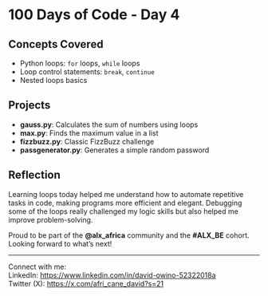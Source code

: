 # 100 Days of Code - Day 4

## Concepts Covered
- Python loops: `for` loops, `while` loops
- Loop control statements: `break`, `continue`
- Nested loops basics

## Projects
- **gauss.py**: Calculates the sum of numbers using loops  
- **max.py**: Finds the maximum value in a list  
- **fizzbuzz.py**: Classic FizzBuzz challenge  
- **passgenerator.py**: Generates a simple random password  

## Reflection
Learning loops today helped me understand how to automate repetitive tasks in code, making programs more efficient and elegant. Debugging some of the loops really challenged my logic skills but also helped me improve problem-solving.

Proud to be part of the **@alx_africa** community and the **#ALX_BE** cohort. Looking forward to what’s next!

---

Connect with me:  
LinkedIn: https://www.linkedin.com/in/david-owino-52322018a  
Twitter (X): https://x.com/afri_cane_david?s=21  
